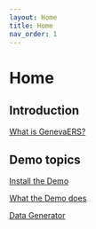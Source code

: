 ```yaml
---
layout: Home
title: Home
nav_order: 1
---
```


# Home

## Introduction

[What is GenevaERS?](WhatIsGenevaERS.md)


## Demo topics

 [Install the Demo](InstallDemo.md)

 [What the Demo does](WhatDemoDoes.md)

 [Data Generator](DataGenerator.md)
 

